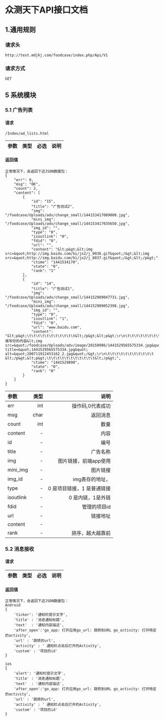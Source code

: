 # 众测天下API接口文档

## 1.通用规则
### 请求头
`http://test.mdjkj.com/foodcase/index.php/Api/V1`
### 请求方式
`GET`



## 5 系统模块
### 5.1 广告列表
#### 请求

`/Index/ad_lists.html`

| 参数 | 类型 | 必选 | 说明 |
|:--------:|:--------:|:--------:| :------:|


#### 返回值

```
正常情况下，会返回下述JSON数据包：
{
    "err": 0,
    "msg": "OK",
    "count": 2,
    "content": [
        {
            "id": "15",
            "title": "广告测试2",
            "img": "/foodcase/Uploads/adv/change_small/144153417089008.jpg",
            "mini_img": "/foodcase/Uploads/adv/change_small/144153417035650.jpg",
            "img_id": "",
            "type": "0",
            "isoutlink": "0",
            "fdid": "0",
            "url": "",
            "content": "&lt;p&gt;&lt;img src=&quot;http://img.baidu.com/hi/jx2/j_0036.gif&quot;/&gt;&lt;img src=&quot;http://img.baidu.com/hi/jx2/j_0037.gif&quot;/&gt;&lt;/p&gt;",
            "ctime": "1441534170",
            "state": "0",
            "rank": "1"
        },
        {
            "id": "14",
            "title": "广告测试1",
            "img": "/foodcase/Uploads/adv/change_small/144152989047731.jpg",
            "mini_img": "/foodcase/Uploads/adv/change_small/144152989052398.jpg",
            "img_id": "",
            "type": "0",
            "isoutlink": "1",
            "fdid": "0",
            "url": "www.baidu.com",
            "content": "&lt;p&gt;\t\t\t\t\t\t\t\t\t\t\t&lt;/p&gt;&lt;p&gt;\r\n\t\t\t\t\t\t\t\t\t\t\t填写你的内容&lt;img src=&quot;/foodcase/Uploads/adv/image/20150906/1441529565575334.jpg&quot; title=&quot;1441529565575334.jpg&quot; alt=&quot;200711912453162_2.jpg&quot;/&gt;\r\n\t\t\t\t\t\t\t\t\t\t\t &lt;/p&gt;&lt;p&gt;\t\t\t\t\t\t\t\t\t\t\t&lt;/p&gt;",
            "ctime": "1441529890",
            "state": "0",
            "rank": "0"
        }
    ]
}
```

| 参数 | 类型 | 说明 |
|:--------|--------:| ------:|
| err    | int |  操作码,0代表成功|
| msg    | char |  返回消息|
| count    | int |  数量|
| content   |- | 内容|
| id   |- | 编号|
| title   |- | 广告名称|
| img   |- | 图片链接，前端app使用|
| mini_img   |- | 图片链接|
| img_id   |- | img表存的地址，|
| type   |- | 0 是项目链接，1 是普通链接|
| isoutlink   |- | 0 是内链，1是外链|
| fdid   |- |管理的项目id|
| url   |- | 链接地址|
| content   |- ||
| rank   |- | 排序，越大越靠前|





### 5.2 消息接收
#### 请求


| 参数 | 类型 | 必选 | 说明 |
|:--------:|:--------:|:--------:| :------:|


#### 返回值

```
正常情况下，会返回下述JSON数据包：
Android
{
    'ticker': '通知栏提示文字',
	'title' : '消息通知标题',
	'text'  : '通知内容描述',
	'after_open':'go_app: 打开应用go_url: 跳转到URL go_activity: 打开特定的activity',
	'url' : '跳转的url',
	'activity' : ' 通知栏点击后打开的Activity',
	'custom' : '项目的id'
}
```
```
ios
{
    'alert': '通知栏提示文字',
	'title' : '消息通知标题',
	'text'  : '通知内容描述',
	'after_open':'go_app: 打开应用go_url: 跳转到URL go_activity: 打开特定的activity',
	'url' : '跳转的url',
	'activity' : ' 通知栏点击后打开的Activity',
	'custom' : '项目的id'
}
```
